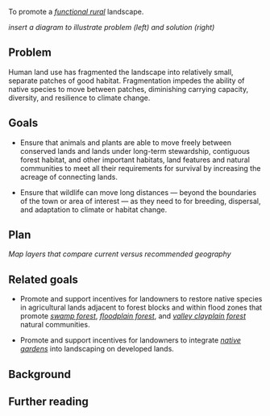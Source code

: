 To promote a [*functional rural*](rural.md) landscape.

*insert a diagram to illustrate problem (left) and solution (right)*

## Problem  

Human land use has fragmented the landscape into relatively small, separate patches of good habitat. Fragmentation impedes the ability of native species to move between patches, diminishing carrying capacity, diversity, and resilience to climate change.  

## Goals   

- Ensure that animals and plants are able to move freely between conserved lands and lands under long-term stewardship, contiguous forest habitat, and other important habitats, land features and natural communities to meet all their requirements for survival by increasing the acreage of connecting lands.  

- Ensure that wildlife can move long distances — beyond the boundaries of the town or area of interest — as they need to for breeding, dispersal, and adaptation to climate or habitat change.  

## Plan

*Map layers that compare current versus recommended geography*

## Related goals  

- Promote and support incentives for landowners to restore native species in agricultural lands adjacent to forest blocks and within flood zones that promote [*swamp forest*](../community/swamps.md), [*floodplain forest*](../community/floodplainForests.md), and [*valley clayplain forest*](../community/clayplainForests.md) natural communities.  

- Promote and support incentives for landowners to integrate [*native gardens*](../community/nativeGardens.md) into landscaping on developed lands.  

## Background  

## Further reading     
